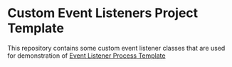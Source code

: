 # Custom Event Listeners Project Template

This repository contains some custom event listener classes that are used for demonstration of [Event Listener Process Template](https://github.com/mabulgu/eventlistenerprocess)



